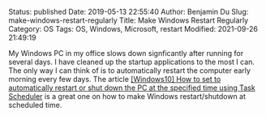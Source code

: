 Status: published
Date: 2019-05-13 22:55:40
Author: Benjamin Du
Slug: make-windows-restart-regularly
Title: Make Windows Restart Regularly
Category: OS
Tags: OS, Windows, Microsoft, restart
Modified: 2021-09-26 21:49:19

My Windows PC in my office slows down signficantly after running for several days.
I have cleaned up the startup applications to the most I can. 
The only way I can think of is to automatically restart the computer early morning every few days. 
The article 
[[Windows10] How to set to automatically restart or shut down the PC at the specified time using Task Scheduler](https://www.sysmiks.com/automatic-restart-shut-down-pc/)
is a great one on how to make Windows restart/shutdown at scheduled time.
